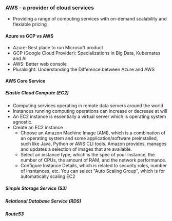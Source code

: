 ### AWS - a provider of cloud services
- Providing a range of computing services with on-demand scalability and flexiable pricing
#### Azure vs GCP vs AWS
- Azure: Best place to run Microsoft product
- GCP (Google Cloud Provider): Specializations in Big Data, Kubernates and AI
- AWS: Better web console
- Pluralsight: Understanding the Difference between Azure and AWS
#### AWS Core Service
##### Elastic Cloud Compute (EC2)
-  Computing services operating in remote data servers around the world
-  Instances running computing operations can increase or decrease at will
-  An EC2 instance is essentially a virtual server which is operating system agnostic.
- Create an EC2 instance
	- Choose an Amazon Machine Image (AMI), which is a combination of an operating system and some application/software preinstalled, such like Java, Python or AWS CLI tools. Amazon provides, manages and updates a selection of images that are available.
	- Select an instance type, which is the spec of your instance, the number of CPUs, the amount of RAM, and the network performance.
	- Configure Instance Details, which is related to security roles, number of insntances, etc. You can select "Auto Scaling Group", which is for automatically scaling EC2
##### Simple Storage Service (S3)
##### Relational Database Service (RDS)
##### Route53
<!--stackedit_data:
eyJoaXN0b3J5IjpbMTUyNzQxOTkwNCw5Mjc1MzYzNjUsMTg4NT
YxNjU1OSwxNDMyMzkwODQ2LC0yMDg4NzQ2NjEyLDczMDk5ODEx
Nl19
-->